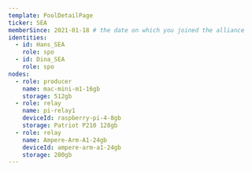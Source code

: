 ```yaml
---
template: PoolDetailPage
ticker: SEA
memberSince: 2021-01-18 # the date on which you joined the alliance
identities:
  - id: Hans_SEA
    role: spo
  - id: Dina_SEA
    role: spo
nodes:
  - role: producer
    name: mac-mini-m1-16gb
    storage: 512gb
  - role: relay
    name: pi-relay1
    deviceId: raspberry-pi-4-8gb
    storage: Patriot P210 128gb
  - role: relay
    name: Ampere-Arm-A1-24gb
    deviceId: ampere-arm-a1-24gb
    storage: 200gb
---
```

